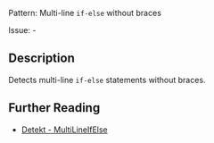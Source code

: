 Pattern: Multi-line `if-else` without braces

Issue: -

## Description

Detects multi-line `if-else` statements without braces.

## Further Reading

* [Detekt - MultiLineIfElse](https://detekt.github.io/detekt/formatting.html#multilineifelse)
